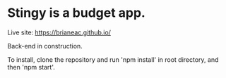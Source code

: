# Stingy is a budget app. 
Live site: https://brianeac.github.io/

Back-end in construction.

To install, clone the repository and run 'npm install' in root directory, and then 'npm start'.
